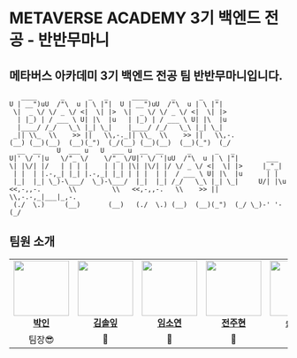 # METAVERSE ACADEMY 3기 백엔드 전공 - 반반무마니

## 메타버스 아카데미 3기 백엔드 전공 팀 반반무마니입니다.

```
   ____      _      _   _      ____      _      _   _     
U | __")uU  /"\  u | \ |"|  U | __")uU  /"\  u | \ |"|    
 \|  _ \/ \/ _ \/ <|  \| |>  \|  _ \/ \/ _ \/ <|  \| |>   
  | |_) | / ___ \ U| |\  |u   | |_) | / ___ \ U| |\  |u   
  |____/ /_/   \_\ |_| \_|    |____/ /_/   \_\ |_| \_|    
 _|| \\_  \\    >> ||   \\,-._|| \\_  \\    >> ||   \\,-. 
(__) (__)(__)  (__)(_")  (_/(__) (__)(__)  (__)(_")  (_/  
  __  __    U  ___ u   U  ___ u  __  __      _      _   _                 
U|' \/ '|u   \/"_ \/    \/"_ \/U|' \/ '|uU  /"\  u | \ |"|       ___      
\| |\/| |/   | | | |    | | | |\| |\/| |/ \/ _ \/ <|  \| |>     |_"_|     
 | |  | |.-,_| |_| |.-,_| |_| | | |  | |  / ___ \ U| |\  |u      | |      
 |_|  |_| \_)-\___/  \_)-\___/  |_|  |_| /_/   \_\ |_| \_|     U/| |\u    
<<,-,,-.       \\         \\   <<,-,,-.   \\    >> ||   \\,-.-,_|___|_,-. 
 (./  \.)     (__)       (__)   (./  \.) (__)  (__)(_")  (_/ \_)-' '-(_/  
```


## 팀원 소개
<table align="center">
  <tbody>
    <tr>
      <td align="center"><a href="https://github.com/Hexeong"><img src="https://github.com/Hexeong.png" width="100px;" alt=""/><br /><b>박인</b></a><br /></td>
      <td align="center"><a href="https://github.com/deepPine"><img src="https://github.com/deepPine.png" width="100px;" alt=""/><br /><b>김솔잎</b></a><br /></td>
      <td align="center"><a href="https://github.com/lxxsxynnn"><img src="https://github.com/lxxsxynnn.png" width="100px;" alt=""/><br /><b>임소연</b></a><br /></td>
      <td align="center"><a href="https://github.com/kr-nius"><img src="https://github.com/kr-nius.png" width="100px;" alt=""/><br /><b>전주현</b></a><br /></td>
      <td align="center"><a href="https://github.com/hojin0729"><img src="https://github.com/hojin0729.png" width="100px;" alt=""/><br /><b>송호진</b></a><br /></td>
    </tr>
    <tr>
      <td align="center">팀장😎</td>
      <td align="center">🐣</td>
      <td align="center">🎸</td>
      <td align="center">🐰</td>
      <td align="center">🐯</td>
    </tr>
    
  </tbody>
</table>

